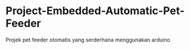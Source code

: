 # Project-Embedded-Automatic-Pet-Feeder
Projek pet feeder otomatis yang serderhana menggunakan arduino
